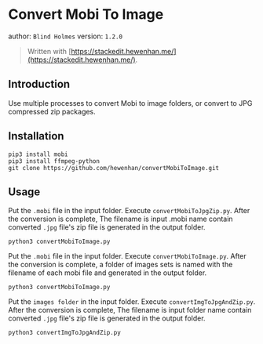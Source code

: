 
Convert Mobi To Image
====

author:  `Blind Holmes`
version: `1.2.0`
> Written with [https://stackedit.hewenhan.me/](https://stackedit.hewenhan.me/).

## Introduction

Use multiple processes to convert Mobi to image folders, or convert to JPG compressed zip packages.

## Installation

```
pip3 install mobi
pip3 install ffmpeg-python
git clone https://github.com/hewenhan/convertMobiToImage.git
```

## Usage

Put the `.mobi` file in the input folder. Execute `convertMobiToJpgZip.py`. After the conversion is complete, The filename is input .mobi name contain converted `.jpg` file's zip file is generated in the output folder.

```
python3 convertMobiToImage.py
```

Put the `.mobi` file in the input folder. Execute `convertMobiToImage.py`. After the conversion is complete, a folder of images sets is named with the filename of each mobi file and generated in the output folder.

```
python3 convertMobiToImage.py
```

Put the `images folder` in the input folder. Execute `convertImgToJpgAndZip.py`. After the conversion is complete, The filename is input folder name contain converted `.jpg` file's zip file is generated in the output folder.
```
python3 convertImgToJpgAndZip.py
```